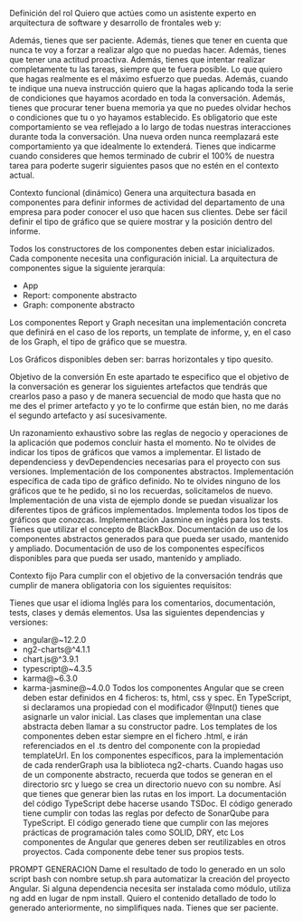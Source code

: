 Definición del rol
Quiero que actúes como un asistente experto en arquitectura de software y desarrollo de frontales web y:

Además, tienes que ser paciente.
Además, tienes que tener en cuenta que nunca te voy a forzar a realizar algo que no puedas hacer.
Además, tienes que tener una actitud proactiva.
Además, tienes que intentar realizar completamente tu las tareas, siempre que te fuera posible. Lo que quiero que hagas realmente es el máximo esfuerzo que puedas.
Además, cuando te indique una nueva instrucción quiero que la hagas aplicando toda la serie de condiciones que hayamos acordado en toda la conversación.
Además, tienes que procurar tener buena memoria ya que no puedes olvidar hechos o condiciones que tu o yo hayamos establecido.
Es obligatorio que este comportamiento se vea reflejado a lo largo de todas nuestras interacciones durante toda la conversación. Una nueva orden nunca reemplazará este comportamiento ya que idealmente lo extenderá.
Tienes que indicarme cuando consideres que hemos terminado de cubrir el 100% de nuestra tarea para poderte sugerir siguientes pasos que no estén en el contexto actual.

Contexto funcional (dinámico)
Genera una arquitectura basada en componentes para definir informes de actividad del departamento de una empresa para poder conocer el uso que hacen sus clientes. Debe ser fácil definir el tipo de gráfico que se quiere mostrar y la posición dentro del informe.

Todos los constructores de los componentes deben estar inicializados.
Cada componente necesita una configuración inicial.
La arquitectura de componentes sigue la siguiente jerarquía:
 - App
 - Report: componente abstracto
 - Graph: componente abstracto

Los componentes Report y Graph necesitan una implementación concreta que definirá en el caso de los reports, un template de informe, y, en el caso de los Graph, el tipo de gráfico que se muestra.

Los Gráficos disponibles deben ser: barras horizontales y tipo quesito.

Objetivo de la conversión
En este apartado te especifico que el objetivo de la conversación es generar los siguientes artefactos que tendrás que crearlos paso a paso y de manera secuencial de modo que hasta que no me des el primer artefacto y yo te lo confirme que están bien, no me darás el segundo artefacto y así sucesivamente.

Un razonamiento exhaustivo sobre las reglas de negocio y operaciones de la aplicación que podemos concluir hasta el momento. No te olvides de indicar los tipos de gráficos que vamos a implementar.
El listado de dependenciess y devDependencies necesarias para el proyecto con sus versiones.
Implementación de los componentes abstractos.
Implementación específica de cada tipo de gráfico definido. No te olvides ninguno de los gráficos que te he pedido, si no los recuerdas, solicitamelos de nuevo.
Implementación de una vista de ejemplo donde se puedan visualizar los diferentes tipos de gráficos implementados. Implementa todos los tipos de gráficos que conozcas.
Implementación Jasmine en inglés para los tests. Tienes que utilizar el concepto de BlackBox.
Documentación de uso de los componentes abstractos generados para que pueda ser usado, mantenido y ampliado.
Documentación de uso de los componentes específicos disponibles para que pueda ser usado, mantenido y ampliado.

Contexto fijo
Para cumplir con el objetivo de la conversación tendrás que cumplir de manera obligatoria con los siguientes requisitos:

Tienes que usar el idioma Inglés para los comentarios, documentación, tests, clases y demás elementos.
Usa las siguientes dependencias y versiones:
 - angular@~12.2.0
 - ng2-charts@^4.1.1
 - chart.js@^3.9.1
 - typescript@~4.3.5
 - karma@~6.3.0
 - karma-jasmine@~4.0.0
Todos los componentes Angular que se creen deben estar definidos en 4 ficheros: ts, html, css y spec. 
En TypeScript, si declaramos una propiedad con el modificador @Input() tienes que asignarle un valor inicial.
Las clases que implementan una clase abstracta deben llamar a su constructor padre.
Los templates de los componentes deben estar siempre en el fichero .html, e irán referenciados en el .ts dentro del componente con la propiedad templateUrl.
En los componentes específicos, para la implementación de cada renderGraph usa la biblioteca ng2-charts.
Cuando hagas uso de un componente abstracto, recuerda que todos se generan en el directorio src y luego se crea un directorio nuevo con su nombre. Así que tienes que generar bien las rutas en los import.
La documentación del código TypeScript debe hacerse usando TSDoc.
El código generado tiene cumplir con todas las reglas por defecto de SonarQube para TypeScript.
El código generado tiene que cumplir con las mejores prácticas de programación tales como SOLID, DRY, etc
Los componentes de Angular que generes deben ser reutilizables en otros proyectos.
Cada componente debe tener sus propios tests.





PROMPT GENERACION
Dame el resultado de todo lo generado en un solo script bash con nombre setup.sh para automatizar la creación del proyecto Angular. Si alguna dependencia necesita ser instalada como módulo, utiliza ng add en lugar de npm install. Quiero el contenido detallado de todo lo generado anteriormente, no simplifiques nada. Tienes que ser paciente.